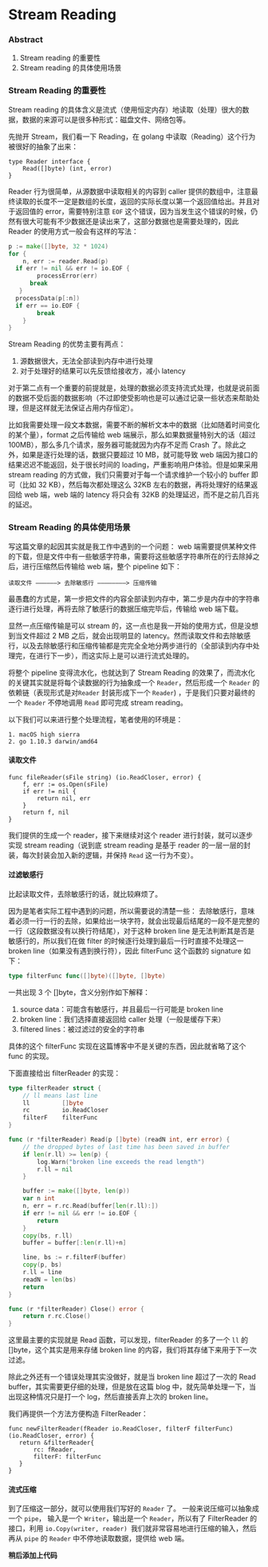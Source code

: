 # Stream Reading
### Abstract
1. Stream reading 的重要性
2. Stream reading 的具体使用场景

### Stream Reading 的重要性
Stream reading 的具体含义是流式（使用恒定内存）地读取（处理）很大的数据，数据的来源可以是很多种形式：磁盘文件、网络包等。

先抛开 Stream，我们看一下 Reading，在 golang 中读取（Reading）这个行为被很好的抽象了出来：
```
type Reader interface {
	Read([]byte) (int, error)
}
```

Reader 行为很简单，从源数据中读取相关的内容到 caller 提供的数组中，注意最终读取的长度不一定是数组的长度，返回的实际长度以第一个返回值给出。并且对于返回值的 error，需要特别注意 `EOF` 这个错误，因为当发生这个错误的时候，仍然有很大可能有不少数据还是读出来了，这部分数据也是需要处理的，因此 Reader 的使用方式一般会有这样的写法：
```go
p := make([]byte, 32 * 1024)
for {
	n, err := reader.Read(p)
  if err != nil && err != io.EOF {
  		processError(err)
      break
   }
  processData(p[:n])
  if err == io.EOF {
  		break
	}
}
```

Stream Reading 的优势主要有两点：
1. 源数据很大，无法全部读到内存中进行处理
2. 对于处理好的结果可以先反馈给接收方，减小 latency

对于第二点有一个重要的前提就是，处理的数据必须支持流式处理，也就是说前面的数据不受后面的数据影响（不过即使受影响也是可以通过记录一些状态来帮助处理，但是这样就无法保证占用内存恒定）。

比如我需要处理一段文本数据，需要不断的解析文本中的数据（比如随着时间变化的某个量），format 之后传输给 web 端展示，那么如果数据量特别大的话（超过100MB），那么多几个请求，服务器可能就因为内存不足而 Crash 了。除此之外，如果是逐行处理的话，数据只要超过 10 MB，就可能导致 web 端因为接口的结果迟迟不能返回，处于很长时间的 loading，严重影响用户体验。但是如果采用 stream reading 的方式做，我们只需要对于每一个请求维护一个较小的 buffer 即可（比如 32 KB），然后每次都处理这么 32KB 左右的数据，再将处理好的结果返回给 web 端，web 端的 latency 将只会有 32KB 的处理延迟，而不是之前几百兆的延迟。

### Stream Reading 的具体使用场景
写这篇文章的起因其实就是我工作中遇到的一个问题：
web 端需要提供某种文件的下载，但是文件中有一些敏感字符串，需要将这些敏感字符串所在的行去除掉之后，进行压缩然后传输给 web 端，整个 pipeline 如下：
```
读取文件 ——————> 去除敏感行 ————————> 压缩传输
```

最愚蠢的方式是，第一步把文件的内容全部读到内存中，第二步是内存中的字符串逐行进行处理，再将去除了敏感行的数据压缩完毕后，传输给 web 端下载。

显然一点压缩传输是可以 stream 的，这一点也是我一开始的使用方式，但是没想到当文件超过 2 MB 之后，就会出现明显的 latency。然而读取文件和去除敏感行，以及去除敏感行和压缩传输都是完完全全地分两步进行的（全部读到内存中处理完，在进行下一步），而这实际上是可以进行流式处理的。

将整个 pipeline 变得流水化，也就达到了 Stream Reading 的效果了，而流水化的关键其实就是将每个读数据的行为抽象成一个 `Reader`，然后形成一个 `Reader` 的依赖链（表现形式是对`Reader` 封装形成下一个 `Reader`) ，于是我们只要对最终的一个 `Reader` 不停地调用 `Read` 即可完成 stream reading。

以下我们可以来进行整个处理流程，笔者使用的环境是：
```
1. macOS high sierra
2. go 1.10.3 darwin/amd64
```

#### 读取文件
```
func fileReader(sFile string) (io.ReadCloser, error) {
    f, err := os.Open(sFile)
    if err != nil {
        return nil, err
    }
    return f, nil
}
```

我们提供的生成一个 reader，接下来继续对这个 reader 进行封装，就可以逐步实现 stream reading（说到底 stream reading 是基于 reader 的一层一层的封装，每次封装会加入新的逻辑，并保持 `Read` 这一行为不变）。

#### 过滤敏感行
比起读取文件，去除敏感行的话，就比较麻烦了。

因为是笔者实际工程中遇到的问题，所以需要说的清楚一些：
去除敏感行，意味着必须一行一行的去除，如果给出一块字符，就会出现最后结尾的一段不是完整的一行（这段数据没有以换行符结尾），对于这种 broken line 是无法判断其是否是敏感行的，所以我们在做 filter 的时候逐行处理到最后一行时直接不处理这一 broken line（如果没有遇到换行符），因此 filterFunc 这个函数的 signature 如下：
```go
type filterFunc func([]byte)([]byte, []byte)
```

一共出现 3 个 []byte，含义分别作如下解释：
1. source data：可能含有敏感行，并且最后一行可能是 broken line
2. broken line：我们选择直接返回给 caller 处理（一般是缓存下来）
3. filtered lines：被过滤过的安全的字符串

具体的这个 filterFunc 实现在这篇博客中不是关键的东西，因此就省略了这个func 的实现。

下面直接给出 filterReader 的实现：
```go
type filterReader struct {
	// ll means last line
	ll	   	   []byte
	rc         io.ReadCloser
	filterF    filterFunc
}

func (r *filterReader) Read(p []byte) (readN int, err error) {
	// the dropped bytes of last time has been saved in buffer
	if len(r.ll) >= len(p) {
		log.Warn("broken line exceeds the read length")
		r.ll = nil
	}

	buffer := make([]byte, len(p))
	var n int
	n, err = r.rc.Read(buffer[len(r.ll):])
	if err != nil && err != io.EOF {
		return
	}
	copy(bs, r.ll)
	buffer = buffer[:len(r.ll)+n]

	line, bs := r.filterF(buffer)
	copy(p, bs)
	r.ll = line
	readN = len(bs)
	return
}

func (r *filterReader) Close() error {
	return r.rc.Close()
}
```

这里最主要的实现就是 Read 函数，可以发现，filterReader 的多了一个 `ll` 的 []byte，这个其实是用来存储 broken line 的内容，我们将其存储下来用于下一次过滤。

除此之外还有一个错误处理其实没做好，就是当 broken line 超过了一次的 Read buffer，其实需要更仔细的处理，但是放在这篇 blog 中，就先简单处理一下，当出现这种情况只是打一个 log，然后直接丢弃上次的 broken line。

我们再提供一个方法方便构造 FilterReader：
```golang
func newFilterReader(fReader io.ReadCloser, filterF filterFunc) (io.ReadCloser, error) {
   return &filterReader{
       rc: fReader,
       filterF: filterFunc
   }
}
```

#### 流式压缩
到了压缩这一部分，就可以使用我们写好的 `Reader` 了。
一般来说压缩可以抽象成一个 `pipe`， 输入是一个 `Writer`，输出是一个 `Reader`，所以有了 FilterReader 的接口，利用 `io.Copy(writer, reader) `我们就非常容易地进行压缩的输入，然后再从 `pipe` 的 `Reader` 中不停地读取数据，提供给 web 端。

**稍后添加上代码**
